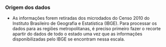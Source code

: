 ### Origem dos dados

- As informações forem retiradas dos microdados do Censo 2010 do Instituto Brasileiro de Geografia e Estatística (IBGE). Para processar os dados para as regiões metropolitanas, é preciso primeiro fazer o recorte apartir do dados de todo o estado uma vez que as informações disponibilizadas pelo IBGE se encontram nessa escala.
